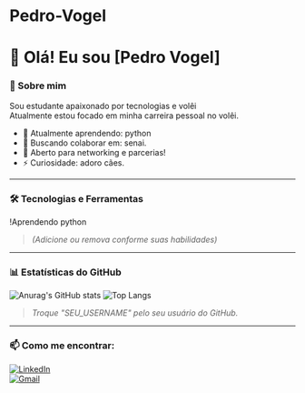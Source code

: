 # Pedro-Vogel
# 👋 Olá! Eu sou [Pedro Vogel]

### 🚀 Sobre mim
Sou estudante apaixonado por tecnologias e volêi  
Atualmente estou focado em minha carreira pessoal no volêi.

- 🌱 Atualmente aprendendo: python
- 👯 Buscando colaborar em: senai.
- 🤝 Aberto para networking e parcerias!
- ⚡ Curiosidade: adoro cães.
---

### 🛠️ Tecnologias e Ferramentas

!Aprendendo python

> *(Adicione ou remova conforme suas habilidades)*

---

### 📊 Estatísticas do GitHub

![Anurag's GitHub stats](https://github-readme-stats.vercel.app/api?username=PedroVogel&show_icons=true&theme=radical)
![Top Langs](https://github-readme-stats.vercel.app/api/top-langs/?username=PedroVogl&layout=compact&theme=radical)

> *Troque "SEU_USERNAME" pelo seu usuário do GitHub.*

---

### 📫 Como me encontrar:

[![LinkedIn](https://img.shields.io/badge/-LinkedIn-blue?style=flat-square&logo=linkedin&logoColor=white)](https://linkedin.com/in/SEU_LINKEDIN)  
[![Gmail](https://img.shields.io/badge/-Email-c14438?style=flat-square&logo=Gmail&logoColor=white)](mailto:croquetedaquebrada@gmail.com)  



